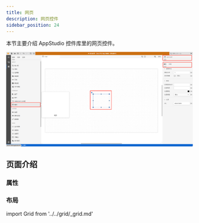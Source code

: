 ```yaml
---
title: 网页
description: 网页控件
sidebar_position: 24
---
```


本节主要介绍 AppStudio 控件库里的网页控件。

![网页控件](image.png "网页控件")

## 页面介绍

### 属性

### 布局

import Grid from '../../grid/_grid.md'

<Grid />